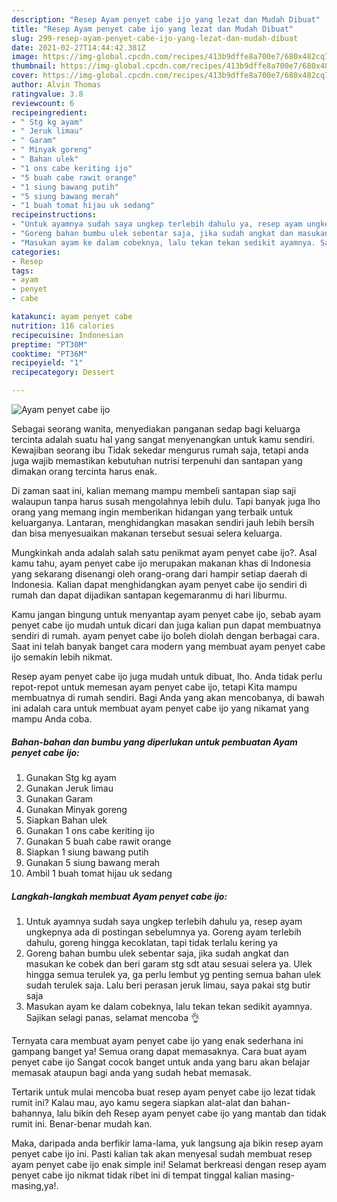 ```yaml
---
description: "Resep Ayam penyet cabe ijo yang lezat dan Mudah Dibuat"
title: "Resep Ayam penyet cabe ijo yang lezat dan Mudah Dibuat"
slug: 299-resep-ayam-penyet-cabe-ijo-yang-lezat-dan-mudah-dibuat
date: 2021-02-27T14:44:42.381Z
image: https://img-global.cpcdn.com/recipes/413b9dffe8a700e7/680x482cq70/ayam-penyet-cabe-ijo-foto-resep-utama.jpg
thumbnail: https://img-global.cpcdn.com/recipes/413b9dffe8a700e7/680x482cq70/ayam-penyet-cabe-ijo-foto-resep-utama.jpg
cover: https://img-global.cpcdn.com/recipes/413b9dffe8a700e7/680x482cq70/ayam-penyet-cabe-ijo-foto-resep-utama.jpg
author: Alvin Thomas
ratingvalue: 3.8
reviewcount: 6
recipeingredient:
- " Stg kg ayam"
- " Jeruk limau"
- " Garam"
- " Minyak goreng"
- " Bahan ulek"
- "1 ons cabe keriting ijo"
- "5 buah cabe rawit orange"
- "1 siung bawang putih"
- "5 siung bawang merah"
- "1 buah tomat hijau uk sedang"
recipeinstructions:
- "Untuk ayamnya sudah saya ungkep terlebih dahulu ya, resep ayam ungkepnya ada di postingan sebelumnya ya. Goreng ayam terlebih dahulu, goreng hingga kecoklatan, tapi tidak terlalu kering ya"
- "Goreng bahan bumbu ulek sebentar saja, jika sudah angkat dan masukan ke cobek dan beri garam stg sdt atau sesuai selera ya. Ulek hingga semua terulek ya, ga perlu lembut yg penting semua bahan ulek sudah terulek saja. Lalu beri perasan jeruk limau, saya pakai stg butir saja"
- "Masukan ayam ke dalam cobeknya, lalu tekan tekan sedikit ayamnya. Sajikan selagi panas, selamat mencoba 👌"
categories:
- Resep
tags:
- ayam
- penyet
- cabe

katakunci: ayam penyet cabe 
nutrition: 116 calories
recipecuisine: Indonesian
preptime: "PT30M"
cooktime: "PT36M"
recipeyield: "1"
recipecategory: Dessert

---
```



![Ayam penyet cabe ijo](https://img-global.cpcdn.com/recipes/413b9dffe8a700e7/680x482cq70/ayam-penyet-cabe-ijo-foto-resep-utama.jpg)

Sebagai seorang wanita, menyediakan panganan sedap bagi keluarga tercinta adalah suatu hal yang sangat menyenangkan untuk kamu sendiri. Kewajiban seorang ibu Tidak sekedar mengurus rumah saja, tetapi anda juga wajib memastikan kebutuhan nutrisi terpenuhi dan santapan yang dimakan orang tercinta harus enak.

Di zaman  saat ini, kalian memang mampu membeli santapan siap saji walaupun tanpa harus susah mengolahnya lebih dulu. Tapi banyak juga lho orang yang memang ingin memberikan hidangan yang terbaik untuk keluarganya. Lantaran, menghidangkan masakan sendiri jauh lebih bersih dan bisa menyesuaikan makanan tersebut sesuai selera keluarga. 



Mungkinkah anda adalah salah satu penikmat ayam penyet cabe ijo?. Asal kamu tahu, ayam penyet cabe ijo merupakan makanan khas di Indonesia yang sekarang disenangi oleh orang-orang dari hampir setiap daerah di Indonesia. Kalian dapat menghidangkan ayam penyet cabe ijo sendiri di rumah dan dapat dijadikan santapan kegemaranmu di hari liburmu.

Kamu jangan bingung untuk menyantap ayam penyet cabe ijo, sebab ayam penyet cabe ijo mudah untuk dicari dan juga kalian pun dapat membuatnya sendiri di rumah. ayam penyet cabe ijo boleh diolah dengan berbagai cara. Saat ini telah banyak banget cara modern yang membuat ayam penyet cabe ijo semakin lebih nikmat.

Resep ayam penyet cabe ijo juga mudah untuk dibuat, lho. Anda tidak perlu repot-repot untuk memesan ayam penyet cabe ijo, tetapi Kita mampu membuatnya di rumah sendiri. Bagi Anda yang akan mencobanya, di bawah ini adalah cara untuk membuat ayam penyet cabe ijo yang nikamat yang mampu Anda coba.

<!--inarticleads1-->

##### Bahan-bahan dan bumbu yang diperlukan untuk pembuatan Ayam penyet cabe ijo:

1. Gunakan  Stg kg ayam
1. Gunakan  Jeruk limau
1. Gunakan  Garam
1. Gunakan  Minyak goreng
1. Siapkan  Bahan ulek
1. Gunakan 1 ons cabe keriting ijo
1. Gunakan 5 buah cabe rawit orange
1. Siapkan 1 siung bawang putih
1. Gunakan 5 siung bawang merah
1. Ambil 1 buah tomat hijau uk sedang




<!--inarticleads2-->

##### Langkah-langkah membuat Ayam penyet cabe ijo:

1. Untuk ayamnya sudah saya ungkep terlebih dahulu ya, resep ayam ungkepnya ada di postingan sebelumnya ya. Goreng ayam terlebih dahulu, goreng hingga kecoklatan, tapi tidak terlalu kering ya
1. Goreng bahan bumbu ulek sebentar saja, jika sudah angkat dan masukan ke cobek dan beri garam stg sdt atau sesuai selera ya. Ulek hingga semua terulek ya, ga perlu lembut yg penting semua bahan ulek sudah terulek saja. Lalu beri perasan jeruk limau, saya pakai stg butir saja
1. Masukan ayam ke dalam cobeknya, lalu tekan tekan sedikit ayamnya. Sajikan selagi panas, selamat mencoba 👌




Ternyata cara membuat ayam penyet cabe ijo yang enak sederhana ini gampang banget ya! Semua orang dapat memasaknya. Cara buat ayam penyet cabe ijo Sangat cocok banget untuk anda yang baru akan belajar memasak ataupun bagi anda yang sudah hebat memasak.

Tertarik untuk mulai mencoba buat resep ayam penyet cabe ijo lezat tidak rumit ini? Kalau mau, ayo kamu segera siapkan alat-alat dan bahan-bahannya, lalu bikin deh Resep ayam penyet cabe ijo yang mantab dan tidak rumit ini. Benar-benar mudah kan. 

Maka, daripada anda berfikir lama-lama, yuk langsung aja bikin resep ayam penyet cabe ijo ini. Pasti kalian tak akan menyesal sudah membuat resep ayam penyet cabe ijo enak simple ini! Selamat berkreasi dengan resep ayam penyet cabe ijo nikmat tidak ribet ini di tempat tinggal kalian masing-masing,ya!.

